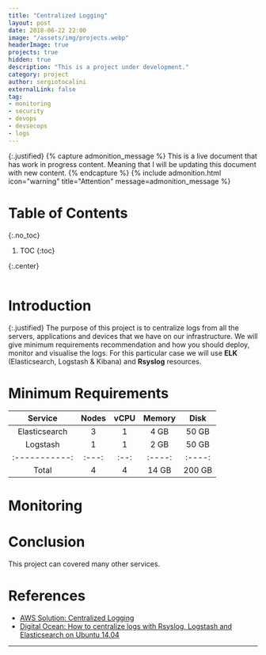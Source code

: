 ```yaml
---
title: "Centralized Logging"
layout: post
date: 2018-06-22 22:00
image: "/assets/img/projects.webp"
headerImage: true
projects: true
hidden: true
description: "This is a project under development."
category: project
author: sergiotocalini
externalLink: false
tag:
- monitoring
- security
- devops
- devsecops
- logs
---
```

{:.justified}
{% capture admonition_message %}
This is a live document that has work in progress content. Meaning that I will
be updating this document with new content.
{% endcapture %}
{% include admonition.html icon="warning" title="Attention" message=admonition_message %}

# Table of Contents
{:.no_toc}

1. TOC
{:toc}

{:.center}
<div class="mxgraph" style="max-width:100%;border:1px solid transparent;" data-mxgraph="{&quot;highlight&quot;:&quot;#0000ff&quot;,&quot;nav&quot;:true,&quot;resize&quot;:true,&quot;toolbar&quot;:&quot;zoom layers lightbox&quot;,&quot;url&quot;:&quot;https://drive.google.com/uc?id=1JLnC7CTaZQZQiY7kWUVcMJOlBRMKSF7a&amp;export=download&quot;}"></div>
<script type="text/javascript" src="https://viewer.diagrams.net/embed2.js?&fetch=https%3A%2F%2Fdrive.google.com%2Fuc%3Fid%3D1JLnC7CTaZQZQiY7kWUVcMJOlBRMKSF7a%26export%3Ddownload"></script>
<script type="text/javascript" src="https://www.draw.io/js/viewer-static.min.js"></script>

# Introduction

{:.justified}
The purpose of this project is to centralize logs from all the servers,
applications and devices that we have on our infrastructure. We will give
minimum requirements recommendation and how you should deploy, monitor and
visualise the logs. For this particular case we will use <b>ELK</b>
(Elasticsearch, Logstash & Kibana) and <b>Rsyslog</b> resources.


# Minimum Requirements

| Service       | Nodes | vCPU | Memory | Disk   |
| :-----------: | :---: | :--: | :----: | :----: |
| Elasticsearch | 3     | 1    | 4 GB   | 50 GB  |
| Logstash      | 1     | 1    | 2 GB   | 50 GB  |
| :-----------: | :---: | :--: | :----: | :----: |
| Total         | 4     | 4    | 14 GB  | 200 GB |

# Monitoring


# Conclusion
This project can covered many other services.

# References
* [AWS Solution: Centralized Logging][link01]
* [Digital Ocean: How to centralize logs with Rsyslog, Logstash and Elasticsearch on Ubuntu 14.04][link02]

---
[diagram]: //www.lucidchart.com/publicSegments/view/b45fc179-ca8e-4bb4-995f-24920303fbc1/image.png
[ansible-playbooks]: https://github.com/sergiotocalini/ansible-playbooks
[link01]: //www.digitalocean.com/community/tutorials/how-to-centralize-logs-with-rsyslog-logstash-and-elasticsearch-on-ubuntu-14-04
[link02]: //aws.amazon.com/solutions/implementations/centralized-logging/
